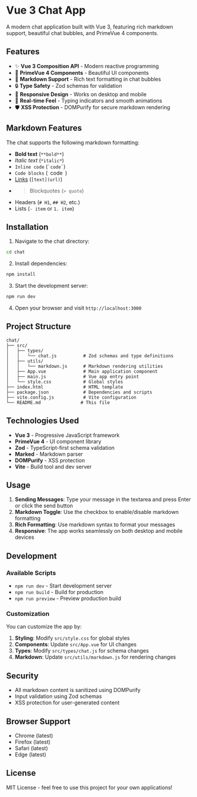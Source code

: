 # Vue 3 Chat App

A modern chat application built with Vue 3, featuring rich markdown support, beautiful chat bubbles, and PrimeVue 4 components.

## Features

- ✨ **Vue 3 Composition API** - Modern reactive programming
- 🎨 **PrimeVue 4 Components** - Beautiful UI components
- 📝 **Markdown Support** - Rich text formatting in chat bubbles
- 🔒 **Type Safety** - Zod schemas for validation
- 🎯 **Responsive Design** - Works on desktop and mobile
- 🔄 **Real-time Feel** - Typing indicators and smooth animations
- 🛡️ **XSS Protection** - DOMPurify for secure markdown rendering

## Markdown Features

The chat supports the following markdown formatting:

- **Bold text** (`**bold**`)
- *Italic text* (`*italic*`)
- `Inline code` (`` `code` ``)
- ```Code blocks``` (``` ```code``` ```)
- [Links](https://example.com) (`[text](url)`)
- > Blockquotes (`> quote`)
- Headers (`# H1`, `## H2`, etc.)
- Lists (`- item` or `1. item`)

## Installation

1. Navigate to the chat directory:
```bash
cd chat
```

2. Install dependencies:
```bash
npm install
```

3. Start the development server:
```bash
npm run dev
```

4. Open your browser and visit `http://localhost:3000`

## Project Structure

```
chat/
├── src/
│   ├── types/
│   │   └── chat.js          # Zod schemas and type definitions
│   ├── utils/
│   │   └── markdown.js      # Markdown rendering utilities
│   ├── App.vue              # Main application component
│   ├── main.js              # Vue app entry point
│   └── style.css            # Global styles
├── index.html               # HTML template
├── package.json             # Dependencies and scripts
├── vite.config.js           # Vite configuration
└── README.md               # This file
```

## Technologies Used

- **Vue 3** - Progressive JavaScript framework
- **PrimeVue 4** - UI component library
- **Zod** - TypeScript-first schema validation
- **Marked** - Markdown parser
- **DOMPurify** - XSS protection
- **Vite** - Build tool and dev server

## Usage

1. **Sending Messages**: Type your message in the textarea and press Enter or click the send button
2. **Markdown Toggle**: Use the checkbox to enable/disable markdown formatting
3. **Rich Formatting**: Use markdown syntax to format your messages
4. **Responsive**: The app works seamlessly on both desktop and mobile devices

## Development

### Available Scripts

- `npm run dev` - Start development server
- `npm run build` - Build for production
- `npm run preview` - Preview production build

### Customization

You can customize the app by:

1. **Styling**: Modify `src/style.css` for global styles
2. **Components**: Update `src/App.vue` for UI changes
3. **Types**: Modify `src/types/chat.js` for schema changes
4. **Markdown**: Update `src/utils/markdown.js` for rendering changes

## Security

- All markdown content is sanitized using DOMPurify
- Input validation using Zod schemas
- XSS protection for user-generated content

## Browser Support

- Chrome (latest)
- Firefox (latest)
- Safari (latest)
- Edge (latest)

## License

MIT License - feel free to use this project for your own applications!
